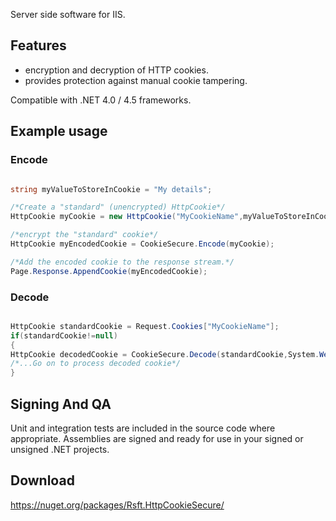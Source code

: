

Server side software for IIS.

## Features ##
  * encryption and decryption of HTTP cookies.
  * provides protection against manual cookie tampering.

Compatible with .NET 4.0 / 4.5 frameworks.

## Example usage ##

### Encode ###
```c#

string myValueToStoreInCookie = "My details";

/*Create a "standard" (unencrypted) HttpCookie*/
HttpCookie myCookie = new HttpCookie("MyCookieName",myValueToStoreInCookie);

/*encrypt the "standard" cookie*/
HttpCookie myEncodedCookie = CookieSecure.Encode(myCookie);

/*Add the encoded cookie to the response stream.*/
Page.Response.AppendCookie(myEncodedCookie);
```

### Decode ###
```c#

HttpCookie standardCookie = Request.Cookies["MyCookieName"];
if(standardCookie!=null)
{
HttpCookie decodedCookie = CookieSecure.Decode(standardCookie,System.Web.Security.CookieProtection.Encryption);
/*...Go on to process decoded cookie*/
}
```

## Signing And QA ##
Unit and integration tests are included in the source code where appropriate.
Assemblies are signed and ready for use in your signed or unsigned .NET projects.

## Download ##
https://nuget.org/packages/Rsft.HttpCookieSecure/
